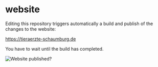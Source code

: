 # website

Editing this repository triggers automatically a build and publish of the changes to the website:

https://tieraerzte-schaumburg.de

You have to wait until the build has completed.

![Website published?](https://github.com/medvets/website/workflows/Publish%20website/badge.svg)
